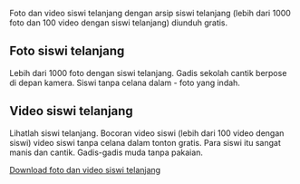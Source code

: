 <p>Foto dan video siswi telanjang dengan arsip siswi telanjang (lebih dari 1000 foto dan 100 video dengan siswi telanjang) diunduh gratis.</p>
<h2>Foto siswi telanjang</h2>
<p>Lebih dari 1000 foto dengan siswi telanjang. Gadis sekolah cantik berpose di depan kamera. Siswi tanpa celana dalam - foto yang indah.</p>
<h2>Video siswi telanjang</h2>
<p>Lihatlah siswi telanjang. Bocoran video siswi (lebih dari 100 video dengan siswi) video siswi tanpa celana dalam tonton gratis.&nbsp;Para siswi itu sangat manis dan cantik. Gadis-gadis muda tanpa pakaian.</p>
<p><a href="https://is.gd/AxrYKE">Download foto dan video siswi telanjang</a></p>
